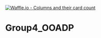 [![Waffle.io - Columns and their card count](https://badge.waffle.io/daryltan888/Group4_OOADP.png?columns=all)](https://waffle.io/daryltan888/Group4_OOADP?utm_source=badge)
# Group4_OOADP